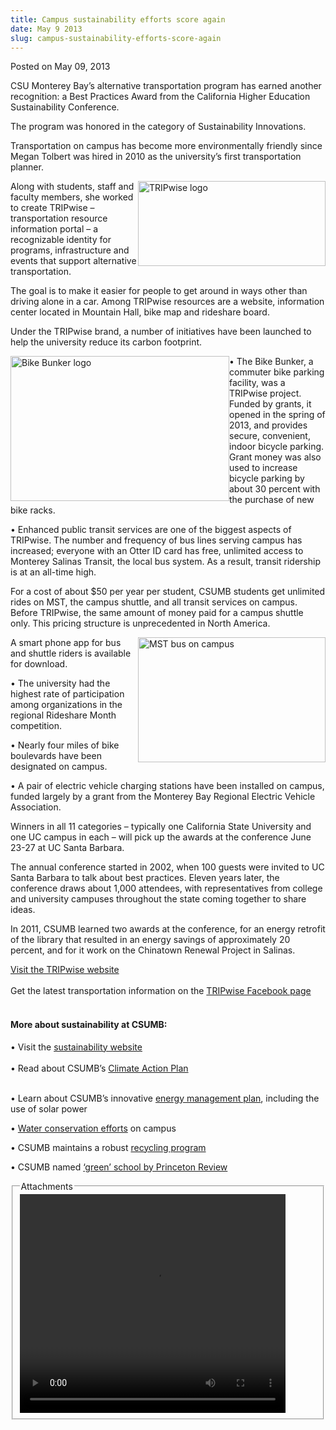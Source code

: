 ```yaml
---
title: Campus sustainability efforts score again
date: May 9 2013
slug: campus-sustainability-efforts-score-again
---
```





<span class="date">Posted on May 09, 2013    </span>
<p>CSU Monterey Bay&#x2019;s alternative transportation program has earned
another recognition: a Best Practices Award from the California
Higher Education Sustainability Conference.</p>
<p>The program was honored in the category of Sustainability
Innovations.</p>
<p>Transportation on campus has become more environmentally
friendly since Megan Tolbert was hired in 2010 as the university&#x2019;s
first transportation planner.</p>
<p><img alt="TRIPwise logo" src="http://news.csumb.edu/sites/default/files/65/attachments/news/images/tripwise_logo_0.jpg" style="float:right; width:300px; height:136px">Along with
students, staff and faculty members, she worked to create TRIPwise
&#x2013; transportation resource information portal &#x2013; a recognizable
identity for programs, infrastructure and events that support
alternative transportation.</img></p>
<p>The goal is to make it easier for people to get around in ways
other than driving alone in a car. Among TRIPwise resources are a
website, information center located in Mountain Hall, bike map and
rideshare board.</p>
<p>Under the TRIPwise brand, a number of initiatives have been
launched to help the university reduce its carbon footprint.</p>
<p><img alt="Bike Bunker logo" src="http://news.csumb.edu/sites/default/files/65/attachments/news/images/bike_bunker.jpg" style="float:left; width:350px; height:232px">&#x2022; The Bike Bunker,
a commuter bike parking facility, was a TRIPwise project. Funded by
grants, it opened in the spring of 2013, and provides secure,
convenient, indoor bicycle parking. Grant money was also used to
increase bicycle parking by about 30 percent with the purchase of
new bike racks.</img></p>
<p>&#x2022; Enhanced public transit services are one of the biggest
aspects of TRIPwise. The number and frequency of bus lines serving
campus has increased; everyone with an Otter ID card has free,
unlimited access to Monterey Salinas Transit, the local bus system.
As a result, transit ridership is at an all-time high.</p>
<p>For a cost of about $50 per year per student, CSUMB students get
unlimited rides on MST, the campus shuttle, and all transit
services on campus. Before TRIPwise, the same amount of money paid
for a campus shuttle only. This pricing structure is unprecedented
in North America.</p>
<p><img alt="MST bus on campus" src="http://news.csumb.edu/sites/default/files/65/attachments/news/images/mst_bus_on_campus.jpg" style="float:right; width:300px; height:200px">A smart phone app
for bus and shuttle riders is available for download.</img></p>
<p>&#x2022; The university had the highest rate of participation among
organizations in the regional Rideshare Month competition.</p>
<p>&#x2022; Nearly four miles of bike boulevards have been designated on
campus.</p>
<p>&#x2022; A pair of electric vehicle charging stations have been
installed on campus, funded largely by a grant from the Monterey
Bay Regional Electric Vehicle Association.</p>
<p>Winners in all 11 categories &#x2013; typically one California State
University and one UC campus in each &#x2013; will pick up the awards at
the conference June 23-27 at UC Santa Barbara.</p>
<p>The annual conference started in 2002, when 100 guests were
invited to UC Santa Barbara to talk about best practices. Eleven
years later, the conference draws about 1,000 attendees, with
representatives from college and university campuses throughout the
state coming together to share ideas.</p>
<p>In 2011, CSUMB learned two awards at the conference, for an
energy retrofit of the library that resulted in an energy savings
of approximately 20 percent, and for it work on the Chinatown
Renewal Project in Salinas.</p>
<p><a href="http://transportation.csumb.edu/tripwise-home" rel="nofollow">Visit the TRIPwise website</a><br>
<br>
Get the latest transportation information on the <a href="https://www.facebook.com/pages/TRIPwise-at-CalState-Monterey-Bay/134305713287849" rel="nofollow">TRIPwise Facebook page</a></br></br></p>
<h4>More about sustainability at CSUMB:</h4>
<p>&#x2022; Visit the <a href="http://ideals.csumb.edu/sustainability" rel="nofollow">sustainability website</a><br>
<br>
&#x2022; Read about CSUMB&#x2019;s <a href="http://sustainability.csumb.edu/campus-sustainability-committee" rel="nofollow">Climate Action Plan</a></br></br></p>
<p>&#x2022; Learn about CSUMB&#x2019;s innovative <a href="http://energy.csumb.edu/" rel="nofollow">energy management
plan</a>, including the use of solar power</p>
<p>&#x2022; <a href="http://sustainability.csumb.edu/water-0" rel="nofollow">Water conservation efforts</a> on campus</p>
<p>&#x2022; CSUMB maintains a robust <a href="http://sustainability.csumb.edu/waste-and-recycling" rel="nofollow">recycling program</a></p>
<p>&#x2022; CSUMB named <a href="../25/csumb-earns-another-green-honor.html" rel="nofollow">&#x2018;green&#x2019;
school by Princeton Review</a></p>
<fieldset class="fieldgroup group-attachments">
<legend>Attachments</legend>
<div class="field field-type-emvideo field-field-attach-video">
<div class="field-items">
<div class="field-item odd">
<div class="emvideo emvideo-video emvideo-youtube">
<div class="emfield-emvideo emfield-emvideo-youtube">
<div id="emvideo-youtube-flash-wrapper-1">
<!--<object type="application/x-shockwave-flash" height="350" width="425" data="http://www.youtube.com/v/ZvMShvEYf58&amp;rel=0&amp;enablejsapi=1&amp;playerapiid=ytplayer&amp;fs=1" id="emvideo-youtube-flash-1">
          <param name="movie" value="http://www.youtube.com/v/ZvMShvEYf58&amp;rel=0&amp;enablejsapi=1&amp;playerapiid=ytplayer&amp;fs=1" />
          <param name="allowScriptAccess" value="sameDomain"/>
          <param name="quality" value="best"/>
          <param name="allowFullScreen" value="true"/>
          <param name="bgcolor" value="#FFFFFF"/>
          <param name="scale" value="noScale"/>
          <param name="salign" value="TL"/>
          <param name="FlashVars" value="playerMode=embedded" />
          <param name="wmode" value="transparent" />
        </object>-->
<video controls="" width="425" height="350">
<source src="http://r16---sn-o097znez.googlevideo.com/videoplayback?itag=18&amp;sparams=dur,id,initcwndbps,ip,ipbits,itag,mm,ms,mv,pl,ratebypass,source,upn,expire&amp;fexp=900718,907263,916104,923368,927622,929821,930676,936121,9406392,941004,943917,947225,948124,952302,952605,952901,955301,957103,957105,957201,959701&amp;upn=9CJ_bcvFIVQ&amp;sver=3&amp;key=yt5&amp;mt=1422322531&amp;ip=198.189.249.65&amp;mm=31&amp;ipbits=0&amp;ms=au&amp;signature=7C32412F0AD28C17A5B9467A7133F62309881DDC.5110555B4ED5BBD4FE302F9AD3AE9E4D95601B2C&amp;mv=m&amp;ratebypass=yes&amp;source=youtube&amp;pl=23&amp;initcwndbps=3817500&amp;id=o-ALicCZdLEMWGLPtCgAtUB8Q6gTWoLwmAP4bNPSzDhHrJ&amp;dur=148.538&amp;expire=1422344164&amp;name=ZvMShvEYf58" type="video/mp4"/></video></div>
</div>
</div>
</div>
</div>
</div>
</fieldset>





